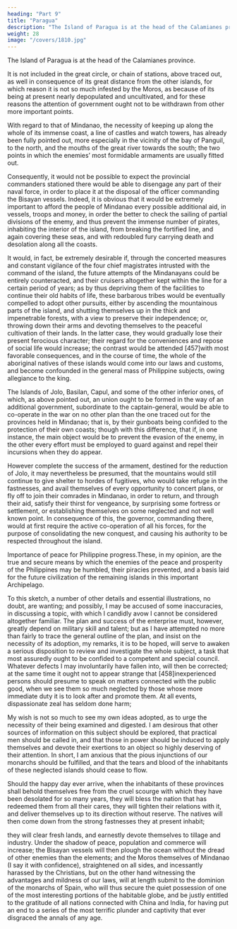 ```yaml
---
heading: "Part 9"
title: "Paragua"
description: "The Island of Paragua is at the head of the Calamianes province"
weight: 28
image: "/covers/1810.jpg"
---
```




The Island of Paragua is at the head of the Calamianes province. 

It is not included in the great circle, or chain of stations, above traced out, as well in consequence of its great distance from the other islands, for which reason it is not so much infested by the Moros, as because of its being at present nearly depopulated and uncultivated, and for these reasons the attention of government ought not to be withdrawn from other more important points. 

With regard to that of Mindanao, the necessity of keeping up along the whole of its immense coast, a line of castles and watch towers, has already been fully pointed out, more especially in the vicinity of the bay of Panguil, to the north, and the mouths of the great river towards the south; the two points in which the enemies’ most formidable armaments are usually fitted out. 

Consequently, it would not be possible to expect the provincial commanders stationed there would be able to disengage any part of their naval force, in order to place it at the disposal of the officer commanding the Bisayan vessels. Indeed, it is obvious that it would be extremely important to afford the people of Mindanao every possible additional aid, in vessels, troops and money, in order the better to check the sailing of partial divisions of the enemy, and thus prevent the immense number of pirates, inhabiting the interior of the island, from breaking the fortified line, and again covering these seas, and with redoubled fury carrying death and desolation along all the coasts.

It would, in fact, be extremely desirable if, through the concerted measures and constant vigilance of the four chief magistrates intrusted with the command of the island, the future attempts of the Mindanayans could be entirely counteracted, and their cruisers altogether kept within the line for a certain period of years; as by thus depriving them of the facilities to continue their old habits of life, these barbarous tribes would be eventually compelled to adopt other pursuits, either by ascending the mountainous parts of the island, and shutting themselves up in the thick and impenetrable forests, with a view to preserve their independence; or, throwing down their arms and devoting themselves to the peaceful cultivation of their lands. In the latter case, they would gradually lose their present ferocious character; their regard for the conveniences and repose of social life would increase; the contrast would be attended [457]with most favorable consequences, and in the course of time, the whole of the aboriginal natives of these islands would come into our laws and customs, and become confounded in the general mass of Philippine subjects, owing allegiance to the king.

The Islands of Jolo, Basilan, Capul, and some of the other inferior ones, of which, as above pointed out, an union ought to be formed in the way of an additional government, subordinate to the captain-general, would be able to co-operate in the war on no other plan than the one traced out for the provinces held in Mindanao; that is, by their gunboats being confided to the protection of their own coasts; though with this difference, that if, in one instance, the main object would be to prevent the evasion of the enemy, in the other every effort must be employed to guard against and repel their incursions when they do appear. 

However complete the success of the armament, destined for the reduction of Jolo, it may nevertheless be presumed, that the mountains would still continue to give shelter to hordes of fugitives, who would take refuge in the fastnesses, and avail themselves of every opportunity to concert plans, or fly off to join their comrades in Mindanao, in order to return, and through their aid, satisfy their thirst for vengeance, by surprising some fortress or settlement, or establishing themselves on some neglected and not well known point. In consequence of this, the governor, commanding there, would at first require the active co-operation of all his forces, for the purpose of consolidating the new conquest, and causing his authority to be respected throughout the island.

Importance of peace for Philippine progress.These, in my opinion, are the true and secure means by which the enemies of the peace and prosperity of the Philippines may be humbled, their piracies prevented, and a basis laid for the future civilization of the remaining islands in this important Archipelago.

To this sketch, a number of other details and essential illustrations, no doubt, are wanting; and possibly, I may be accused of some inaccuracies, in discussing a topic, with which I candidly avow I cannot be considered altogether familiar. The plan and success of the enterprise must, however, greatly depend on military skill and talent; but as I have attempted no more than fairly to trace the general outline of the plan, and insist on the necessity of its adoption, my remarks, it is to be hoped, will serve to awaken a serious disposition to review and investigate the whole subject, a task that most assuredly ought to be confided to a competent and special council. Whatever defects I may involuntarily have fallen into, will then be corrected; at the same time it ought not to appear strange that [458]inexperienced persons should presume to speak on matters connected with the public good, when we see them so much neglected by those whose more immediate duty it is to look after and promote them. At all events, dispassionate zeal has seldom done harm; 

My wish is not so much to see my own ideas adopted, as to urge the necessity of their being examined and digested. I am desirous that other sources of information on this subject should be explored, that practical men should be called in, and that those in power should be induced to apply themselves and devote their exertions to an object so highly deserving of their attention. In short, I am anxious that the pious injunctions of our monarchs should be fulfilled, and that the tears and blood of the inhabitants of these neglected islands should cease to flow.

Should the happy day ever arrive, when the inhabitants of these provinces shall behold themselves free from the cruel scourge with which they have been desolated for so many years, they will bless the nation that has redeemed them from all their cares, they will tighten their relations with it, and deliver themselves up to its direction without reserve. The natives will then come down from the strong fastnesses they at present inhabit;

they will clear fresh lands, and earnestly devote themselves to tillage and industry. Under the shadow of peace, population and commerce will increase; the Bisayan vessels will then plough the ocean without the dread of other enemies than the elements; and the Moros themselves of Mindanao (I say it with confidence), straightened on all sides, and incessantly harassed by the Christians, but on the other hand witnessing the advantages and mildness of our laws, will at length submit to the dominion of the monarchs of Spain, who will thus secure the quiet possession of one of the most interesting portions of the habitable globe, and be justly entitled to the gratitude of all nations connected with China and India, for having put an end to a series of the most terrific plunder and captivity that ever disgraced the annals of any age.